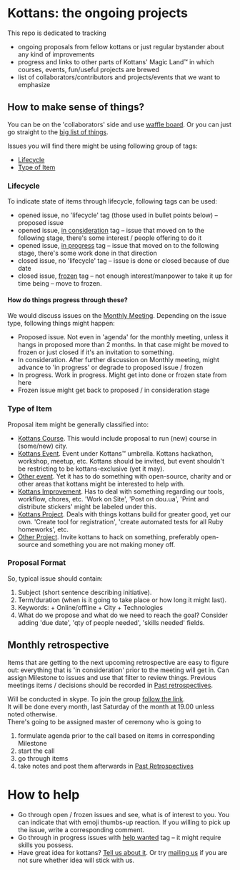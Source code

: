 # Kottans: the ongoing projects

This repo is dedicated to tracking
+ ongoing proposals from fellow kottans or just regular bystander about any kind of improvements
+ progress and links to other parts of Kottans' Magic Land™ in which courses, events, fun/useful projects are brewed
+ list of collaborators/contributors and projects/events that we want to emphasize

## How to make sense of things?

You can be on the 'collaborators' side and use [waffle board](https://waffle.io/sudodoki/kottans-ongoing-projects/join). Or you can just go straight to the [big list of things](https://github.com/sudodoki/kottans-ongoing-projects/issues).

Issues you will find there might be using following group of tags:
+ [Lifecycle](#lifecycle)
+ [Type of Item](#type-of-item)

### Lifecycle

To indicate state of items through lifecycle, following tags can be used:
+ opened issue, no 'lifecycle' tag (those used in bullet points below) – proposed issue
+ opened issue, [in consideration](https://github.com/sudodoki/kottans-ongoing-projects/labels/in%20consideration) tag – issue that moved on to the following stage, there's some interest / people offering to do it
+ opened issue, [in progress](https://github.com/sudodoki/kottans-ongoing-projects/labels/in%20progress) tag – issue that moved on to the following stage, there's some work done in that direction
+ closed issue, no 'lifecycle' tag – issue is done or closed because of due date
+ closed issue, [frozen](https://github.com/sudodoki/kottans-ongoing-projects/issues?q=is%3Aopen+is%3Aissue+label%3Afrozen) tag – not enough interest/manpower to take it up for time being – move to frozen.

#### How do things progress through these?

We would discuss issues on the [Monthly Meeting](#monthly-retrospective). Depending on the issue type, following things might happen:

+ Proposed issue. Not even in 'agenda' for the monthly meeting, unless it hangs in proposed more than 2 months. In that case might be moved to frozen or just closed if it's an invitation to something.
+ In consideration. After further discussion on Monthly meeting, might advance to 'in progress' or degrade to proposed issue / frozen
+ In progress. Work in progress. Might get into done or frozen state from here
+ Frozen issue might get back to proposed / in consideration stage

### Type of Item

Proposal item might be generally classified into:
+ [Kottans Course](https://github.com/sudodoki/kottans-ongoing-projects/labels/kottans%20course). This would include proposal to run (new) course in (some/new) city.
+ [Kottans Event](https://github.com/sudodoki/kottans-ongoing-projects/labels/kottans%20event). Event under Kottans™ umbrella. Kottans hackathon, workshop, meetup, etc. Kottans should be invited, but event shouldn't be restricting to be kottans-exclusive (yet it may).
+ [Other event](https://github.com/sudodoki/kottans-ongoing-projects/labels/other%20event). Yet it has to do something with open-source, charity and or other areas that kottans might be interested to help with.
+ [Kottans Improvement](https://github.com/sudodoki/kottans-ongoing-projects/labels/kottans%20improvement). Has to deal with something regarding our tools, workflow, chores, etc. 'Work on Site', 'Post on dou.ua', 'Print and distribute stickers' might be labeled under this.
+ [Kottans Project](https://github.com/sudodoki/kottans-ongoing-projects/labels/kottans%20project). Deals with things kottans build for greater good, yet our own. 'Create tool for registration', 'create automated tests for all Ruby homeworks', etc.
+ [Other Project](https://github.com/sudodoki/kottans-ongoing-projects/labels/other%20project). Invite kottans to hack on something, preferably open-source and something you are not making money off.

### Proposal Format

So, typical issue should contain:
  1. Subject (short sentence describing initiative).
  2. Term/duration (when is it going to take place or how long it might last).
  3. Keywords:
    + Online/offline
    + City
    + Technologies
  4. What do we propose and what do we need to reach the goal?
Consider adding 'due date', 'qty of people needed', 'skills needed' fields.

## Monthly retrospective

Items that are getting to the next upcoming retrospective are easy to figure out: everything that is 'in consideration' prior to the meeting will get in. Can assign Milestone to issues and use that filter to review things. Previous meetings items / decisions should be recorded in [Past retrospectives](past_retrospectives).

Will be conducted in skype. To join the group [follow the link](https://join.skype.com/jwWS1iFFegGZ).  
It will be done every month, last Saturday of the month at 19.00 unless noted otherwise.  
There's going to be assigned master of ceremony who is going to

1. formulate agenda prior to the call based on items in corresponding Milestone
2. start the call
3. go through items
4. take notes and post them afterwards in [Past Retrospectives](past_retrospectives)

# How to help

+ Go through open / frozen issues and see, what is of interest to you. You can indicate that with emoji thumbs-up reaction. If you willing to pick up the issue, write a corresponding comment.
+ Go through in progress issues with [help wanted](https://github.com/sudodoki/kottans-ongoing-projects/labels/help%20wanted) tag – it might require skills you possess.
+ Have great idea for kottans? [Tell us about it](https://github.com/sudodoki/kottans-ongoing-projects/issues/new). Or try [mailing us](kottans.org@gmail.com) if you are not sure whether idea will stick with us.
